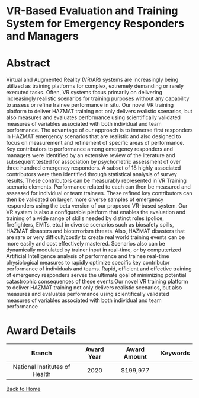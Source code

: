 
VR-Based Evaluation and Training System for Emergency Responders and Managers
=============================================================================

# Abstract


Virtual and Augmented Reality (VR/AR) systems are increasingly being utilized as training
platforms for complex, extremely demanding or rarely executed tasks. Often, VR systems focus
primarily on delivering increasingly realistic scenarios for training purposes without any capability
to assess or refine trainee performance in situ. Our novel VR training platform to deliver HAZMAT
training not only delivers realistic scenarios, but also measures and evaluates performance using
scientifically validated measures of variables associated with both individual and team
performance. The advantage of our approach is to immerse first responders in HAZMAT
emergency scenarios that are realistic and also designed to focus on measurement and refinement
of specific areas of performance. Key contributors to performance among emergency responders
and managers were identified by an extensive review of the literature and subsequent tested for
association by psychometric assessment of over three hundred emergency responders. A subset of
18 highly associated contributors were then identified through statistical analysis of survey results.
These contributors can be measurably represented in VR Training scenario elements. Performance
related to each can then be measured and assessed for individual or team trainees. These refined
key contributors can then be validated on larger, more diverse samples of emergency responders
using the beta version of our proposed VR-based system. Our VR system is also a configurable
platform that enables the evaluation and training of a wide range of skills needed by distinct roles
(police, firefighters, EMTs, etc.) in diverse scenarios such as biosafety spills, HAZMAT disasters
and bioterrorism threats. Also, HAZMAT disasters that are rare or very difficult/costly to create
real world training events can be more easily and cost effectively mastered. Scenarios also can be
dynamically modulated by trainer input in real-time, or by computerized Artificial Intelligence
analysis of performance and trainee real-time physiological measures to rapidly optimize specific
key contributor performance of individuals and teams. Rapid, efficient and effective training of
emergency responders serves the ultimate goal of minimizing potential catastrophic consequences
of these events.Our novel VR training platform to deliver HAZMAT training not only delivers realistic scenarios,
but also measures and evaluates performance using scientifically validated measures of variables
associated with both individual and team performance  

# Award Details

|Branch|Award Year|Award Amount|Keywords|
| :---: | :---: | :---: | :---: |
|National Institutes of Health|2020|$199,977||
  
  


[Back to Home](https://github.com/chrischow/dod_sbir_awards/Reports/JH/#2531)